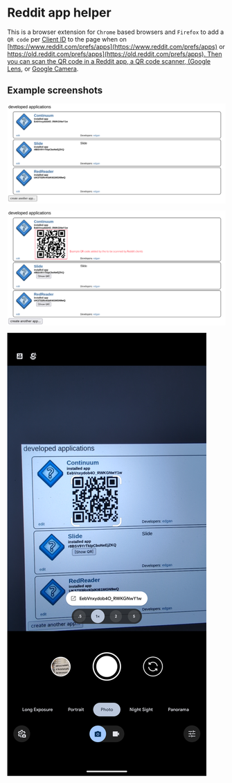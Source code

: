 # Reddit app helper

This is a browser extension for `Chrome` based browsers and `Firefox` to add a `QR code` per [Client ID](https://github.com/edgan/Slide/blob/master/SETUP.md#reddit-client-id) to the page when on [https://www.reddit.com/prefs/apps](https://www.reddit.com/prefs/apps) or [https://old.reddit.com/prefs/apps](https://old.reddit.com/prefs/apps). Then you can scan the QR code in a Reddit app, a QR code scanner, (Google Lens](https://play.google.com/store/apps/details?id=com.google.ar.lens&hl=en_US), or [Google Camera](https://play.google.com/store/apps/details?id=com.google.android.GoogleCamera&hl=en_US).

## Example screenshots
![Without QR code](/screenshots/example-without-qr-code.png)

![With QR code](/screenshots/example-with-qr-code.png)

![With Google Lens](/screenshots/example-with-google-camera-lens.png)

